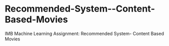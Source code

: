 # Recommended-System--Content-Based-Movies
IMB Machine Learning Assignment: Recommended System- Content Based Movies

